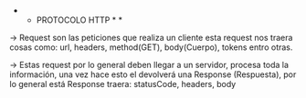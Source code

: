 * * PROTOCOLO HTTP * *

-> Request son las peticiones que realiza un cliente 
esta request nos traera cosas como: url, headers, 
method(GET), body(Cuerpo), tokens entro otras.

-> Estas request por lo general deben llegar a un 
servidor, procesa toda la información, una vez hace
esto el devolverá una Response (Respuesta), por lo 
general está Response traera: statusCode, headers, body

